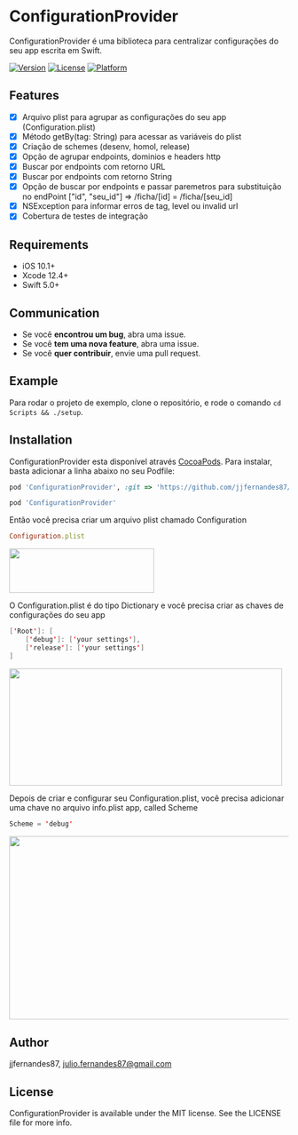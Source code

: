 # ConfigurationProvider

ConfigurationProvider é uma biblioteca para centralizar configurações do seu app escrita em Swift.

[![Version](https://img.shields.io/cocoapods/v/ConfigurationProvider.svg?style=flat)](http://cocoapods.org/pods/ConfigurationProvider)
[![License](https://img.shields.io/cocoapods/l/ConfigurationProvider.svg?style=flat)](http://cocoapods.org/pods/ConfigurationProvider)
[![Platform](https://img.shields.io/cocoapods/p/ConfigurationProvider.svg?style=flat)](http://cocoapods.org/pods/ConfigurationProvider)

## Features

- [x] Arquivo plist para agrupar as configurações do seu app (Configuration.plist)
- [x] Método getBy<T>(tag: String) para acessar as variáveis do plist
- [x] Criação de schemes (desenv, homol, release)
- [x] Opção de agrupar endpoints, dominios e headers http 
- [x] Buscar por endpoints com retorno URL
- [x] Buscar por endpoints com retorno String
- [x] Opção de buscar por endpoints e passar paremetros para substituição no endPoint ["id", "seu_id"] => /ficha/[id] = /ficha/[seu_id] 
- [x] NSException para informar erros de tag, level ou invalid url
- [x] Cobertura de testes de integração

## Requirements

- iOS 10.1+
- Xcode 12.4+
- Swift 5.0+

## Communication

- Se você **encontrou um bug**, abra uma issue.
- Se você **tem uma nova feature**, abra uma issue.
- Se você **quer contribuir**, envie uma pull request.

## Example

Para rodar o projeto de exemplo, clone o repositório, e rode o comando `cd Scripts && ./setup`.

## Installation

ConfigurationProvider esta disponível através [CocoaPods](http://cocoapods.org). Para instalar, basta adicionar a linha abaixo no seu Podfile:

```ruby
pod 'ConfigurationProvider', :git => 'https://github.com/jjfernandes87/ConfigurationProvider.git'
```

```ruby
pod 'ConfigurationProvider'
```

Então você precisa criar um arquivo plist chamado Configuration

```ruby
Configuration.plist
```

<img src="https://github.com/jjfernandes87/ConfigurationProvider/blob/master/assets/plistFile.png" width="261" height="80" margin="10xp">

O Configuration.plist é do tipo Dictionary e você precisa criar as chaves de configurações do seu app

```swift
['Root']: [
	['debug']: ['your settings'],
	['release']: ['your settings']
]
```

<img src="https://github.com/jjfernandes87/ConfigurationProvider/blob/master/assets/configurationDetails.png" width="492" height="211" margin="10xp">

Depois de criar e configurar seu Configuration.plist, você precisa adicionar uma chave no arquivo info.plist app, called Scheme

```swift
Scheme = 'debug'
```

<img src="https://github.com/jjfernandes87/ConfigurationProvider/blob/master/assets/infoDetails.png" width="759" height="330" margin="10xp">

## Author

jjfernandes87, julio.fernandes87@gmail.com

## License

ConfigurationProvider is available under the MIT license. See the LICENSE file for more info.

